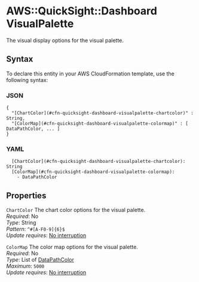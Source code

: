 # AWS::QuickSight::Dashboard VisualPalette<a name="aws-properties-quicksight-dashboard-visualpalette"></a>

The visual display options for the visual palette\.

## Syntax<a name="aws-properties-quicksight-dashboard-visualpalette-syntax"></a>

To declare this entity in your AWS CloudFormation template, use the following syntax:

### JSON<a name="aws-properties-quicksight-dashboard-visualpalette-syntax.json"></a>

```
{
  "[ChartColor](#cfn-quicksight-dashboard-visualpalette-chartcolor)" : String,
  "[ColorMap](#cfn-quicksight-dashboard-visualpalette-colormap)" : [ DataPathColor, ... ]
}
```

### YAML<a name="aws-properties-quicksight-dashboard-visualpalette-syntax.yaml"></a>

```
  [ChartColor](#cfn-quicksight-dashboard-visualpalette-chartcolor): String
  [ColorMap](#cfn-quicksight-dashboard-visualpalette-colormap):
    - DataPathColor
```

## Properties<a name="aws-properties-quicksight-dashboard-visualpalette-properties"></a>

`ChartColor` <a name="cfn-quicksight-dashboard-visualpalette-chartcolor"></a>
The chart color options for the visual palette\.  
_Required_: No  
_Type_: String  
_Pattern_: `^#[A-F0-9]{6}$`  
_Update requires_: [No interruption](https://docs.aws.amazon.com/AWSCloudFormation/latest/UserGuide/using-cfn-updating-stacks-update-behaviors.html#update-no-interrupt)

`ColorMap` <a name="cfn-quicksight-dashboard-visualpalette-colormap"></a>
The color map options for the visual palette\.  
_Required_: No  
_Type_: List of [DataPathColor](aws-properties-quicksight-dashboard-datapathcolor.md)  
_Maximum_: `5000`  
_Update requires_: [No interruption](https://docs.aws.amazon.com/AWSCloudFormation/latest/UserGuide/using-cfn-updating-stacks-update-behaviors.html#update-no-interrupt)

